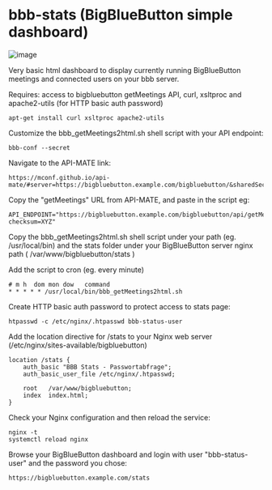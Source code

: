 # bbb-stats (BigBlueButton simple dashboard)

![image](https://user-images.githubusercontent.com/1224883/83612346-94436e00-a582-11ea-90af-35bd099c70ac.png)

Very basic html dashboard to display currently running BigBlueButton meetings and connected users on your bbb server.  
  
Requires: access to bigbluebutton getMeetings API, curl, xsltproc and apache2-utils (for HTTP basic auth password)
```
apt-get install curl xsltproc apache2-utils
```

Customize the  bbb_getMeetings2html.sh  shell script with your API endpoint:

```
bbb-conf --secret
```
Navigate to the API-MATE link:   
```
https://mconf.github.io/api-mate/#server=https://bigbluebutton.example.com/bigbluebutton/&sharedSecret=XYZ
```

Copy the "getMeetings" URL from API-MATE, and paste in the script eg:
```
API_ENDPOINT="https://bigbluebutton.example.com/bigbluebutton/api/getMeetings?checksum=XYZ"
```
  
Copy the  bbb_getMeetings2html.sh  shell script under your path (eg. /usr/local/bin) and the stats folder under your BigBlueButton server nginx path ( /var/www/bigbluebutton/stats )  

Add the script to cron (eg. every minute)
```
# m h  dom mon dow   command
* * * * * /usr/local/bin/bbb_getMeetings2html.sh 
```

Create HTTP basic auth password to protect access to stats page:
```
htpasswd -c /etc/nginx/.htpasswd bbb-status-user
```

Add the location directive for /stats to your Nginx web server  (/etc/nginx/sites-available/bigbluebutton)

```
location /stats {
    auth_basic "BBB Stats - Passwortabfrage";
    auth_basic_user_file /etc/nginx/.htpasswd;
         
    root   /var/www/bigbluebutton;
    index  index.html;
}
```

Check your Nginx configuration and then reload the service:
```
nginx -t 
systemctl reload nginx
```

Browse your BigBlueButton dashboard and login with user "bbb-status-user" and the password you chose:
```
https://bigbluebutton.example.com/stats
```
